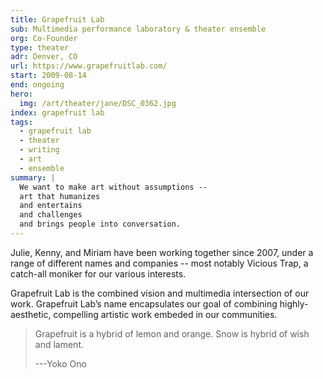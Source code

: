 ```yaml
---
title: Grapefruit Lab
sub: Multimedia performance laboratory & theater ensemble
org: Co-Founder
type: theater
adr: Denver, CO
url: https://www.grapefruitlab.com/
start: 2009-08-14
end: ongoing
hero:
  img: /art/theater/jane/DSC_0362.jpg
index: grapefruit lab
tags:
  - grapefruit lab
  - theater
  - writing
  - art
  - ensemble
summary: |
  We want to make art without assumptions --
  art that humanizes
  and entertains
  and challenges
  and brings people into conversation.
---
```


Julie, Kenny, and Miriam have been working together since 2007,
under a range of different names and companies --
most notably Vicious Trap,
a catch-all moniker for our various interests.

Grapefruit Lab is the combined vision
and multimedia intersection of our work.
Grapefruit Lab’s name
encapsulates our goal of combining highly-aesthetic,
compelling artistic work embeded in our communities.

> Grapefruit is a hybrid of lemon and orange.
> Snow is hybrid of wish and lament.
>
> ---Yoko Ono
